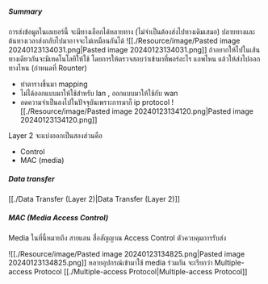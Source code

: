 ##### Summary
การส่งข้อมูลในเลเยอร์นี้ จะมีทางเลือกได้หลายทาง (ไม่จำเป็นต้องส่งไปทางเดิมเสมอ) ปลายทางและต้นทางเวลาส่งกลับไปมาอาจจะไม่เหมือนกันได้
![[./Resource/image/Pasted image 20240123134031.png|Pasted image 20240123134031.png]]
ถ้าอยากให้ไปในเส้นทางเดียวกันจะมีเทคโนโลยีให้ใช้
โดยการให้ตรวจสอบว่าเข้ามาที่พอร์อะไร แอพไหน แล้วให้ส่งไปออกทางไหน (กำหนดที่ Rounter) 
- ทำตารางขึ้นมา mapping
- ไม่ได้ออกแบบมาให้ใช้สำหรับ lan , ออกแบบมาให้ใช้กับ wan
- ลดความจำเป็นลงไปในปัจจุบันเพราะการมาก็ ip protocol
![[./Resource/image/Pasted image 20240123134120.png|Pasted image 20240123134120.png]]

Layer 2 จะแบ่งออกเป็นสองส่วนคือ 
- Control
- MAC (media)

##### Data transfer 
[[./Data Transfer (Layer 2)|Data Transfer (Layer 2)]]

##### MAC (Media Access Control)
Media ในที่นี้หมายถึง สายแลน สื่อสัญญาณ
Access Control ตัวควบคุมการรับส่ง

![[./Resource/image/Pasted image 20240123134825.png|Pasted image 20240123134825.png]]
หลายอุปกรณ์เข้ามาใช้ media ร่วมกัน จะเรียกว่า Multiple-access Protocol
[[./Multiple-access Protocol|Multiple-access Protocol]]


